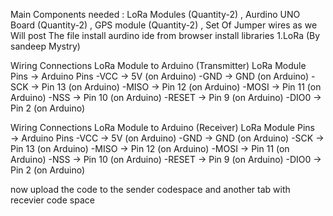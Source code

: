  Main Components needed : LoRa Modules (Quantity-2) , Aurdino UNO Board (Quantity-2) , GPS module (Quantity-2) , Set Of Jumper wires as we Will post The file
install aurdino ide from browser
install libraries 1.LoRa (By sandeep Mystry)

Wiring Connections
LoRa Module to Arduino (Transmitter)
LoRa Module Pins → Arduino Pins
-VCC → 5V (on Arduino)
-GND → GND (on Arduino)
-SCK → Pin 13 (on Arduino)
-MISO → Pin 12 (on Arduino)
-MOSI → Pin 11 (on Arduino)
-NSS → Pin 10 (on Arduino)
-RESET → Pin 9 (on Arduino)
-DIO0 → Pin 2 (on Arduino)

Wiring Connections
LoRa Module to Arduino (Receiver)
LoRa Module Pins → Arduino Pins
-VCC → 5V (on Arduino)
-GND → GND (on Arduino)
-SCK → Pin 13 (on Arduino)
-MISO → Pin 12 (on Arduino)
-MOSI → Pin 11 (on Arduino)
-NSS → Pin 10 (on Arduino)
-RESET → Pin 9 (on Arduino)
-DIO0 → Pin 2 (on Arduino)

now upload the code to the sender codespace and another tab with recevier code space

